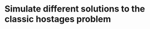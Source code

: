 Simulate different solutions to the classic hostages problem
============================================================
